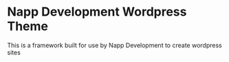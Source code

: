 # Napp Development Wordpress Theme

This is a framework built for use by Napp Development to create wordpress sites